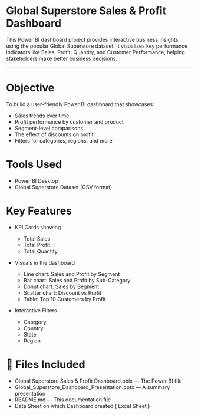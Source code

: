 # Global Superstore Sales & Profit Dashboard

This Power BI dashboard project provides interactive business insights using the popular Global Superstore dataset. It visualizes key performance indicators like Sales, Profit, Quantity, and Customer Performance, helping stakeholders make better business decisions.

---

# Objective

To build a user-friendly Power BI dashboard that showcases:
- Sales trends over time
- Profit performance by customer and product
- Segment-level comparisons
- The effect of discounts on profit
- Filters for categories, regions, and more

# Tools Used

- Power BI Desktop
- Global Superstore Dataset (CSV format)

# Key Features

- KPI Cards showing
  - Total Sales
  - Total Profit
  - Total Quantity

- Visuals in the dashboard
  - Line chart: Sales and Profit by Segment
  - Bar chart: Sales and Profit by Sub-Category
  - Donut chart: Sales by Segment
  - Scatter chart: Discount vs Profit
  - Table: Top 10 Customers by Profit

- Interactive Filters
  - Category
  - Country
  - State
  - Region

# 📁 Files Included

- Global Superstore Sales & Profit Dashboard.pbix — The Power BI file
- Global_Superstore_Dashboard_Presentation.pptx — A summary presentation
- README.md — This documentation file
- Data Sheet on which Dashboard created ( Excel Sheet )
